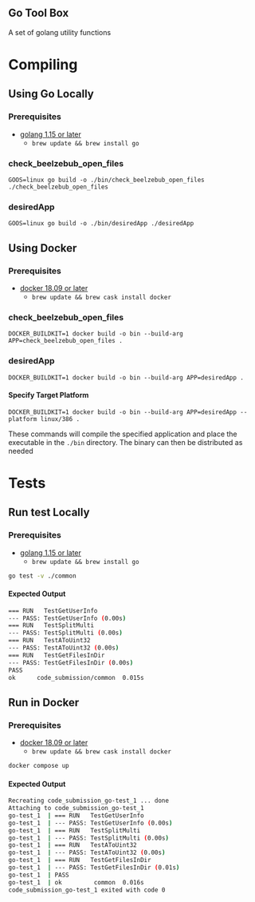 Go Tool Box
---
A set of golang utility functions

# Compiling
## Using Go Locally
### Prerequisites 
* [golang 1.15 or later](https://golang.org/doc/install)  
  * `brew update && brew install go`  
 
### check_beelzebub_open_files  
`GOOS=linux go build -o ./bin/check_beelzebub_open_files ./check_beelzebub_open_files` 

### desiredApp  
`GOOS=linux go build -o ./bin/desiredApp ./desiredApp` 

## Using Docker
### Prerequisites 
* [docker 18.09 or later](https://docs.docker.com/get-docker/)  
  * `brew update && brew cask install docker` 

### check_beelzebub_open_files  
`DOCKER_BUILDKIT=1 docker build -o bin --build-arg APP=check_beelzebub_open_files .`

### desiredApp  
`DOCKER_BUILDKIT=1 docker build -o bin --build-arg APP=desiredApp .`

#### Specify Target Platform
`DOCKER_BUILDKIT=1 docker build -o bin --build-arg APP=desiredApp --platform linux/386 .`  

These commands will compile the specified application and place the executable in the `./bin` directory. The binary can then be distributed as needed
   

# Tests
## Run test Locally
### Prerequisites 
* [golang 1.15 or later](https://golang.org/doc/install)  
  * `brew update && brew install go` 
```sh
go test -v ./common
```
#### Expected Output
```sh 
=== RUN   TestGetUserInfo
--- PASS: TestGetUserInfo (0.00s)
=== RUN   TestSplitMulti
--- PASS: TestSplitMulti (0.00s)
=== RUN   TestAToUint32
--- PASS: TestAToUint32 (0.00s)
=== RUN   TestGetFilesInDir
--- PASS: TestGetFilesInDir (0.00s)
PASS
ok      code_submission/common  0.015s
```
## Run in Docker
### Prerequisites 
* [docker 18.09 or later](https://docs.docker.com/get-docker/)  
  * `brew update && brew cask install docker`
```sh
docker compose up
```
#### Expected Output
```sh 
Recreating code_submission_go-test_1 ... done
Attaching to code_submission_go-test_1
go-test_1  | === RUN   TestGetUserInfo
go-test_1  | --- PASS: TestGetUserInfo (0.00s)
go-test_1  | === RUN   TestSplitMulti
go-test_1  | --- PASS: TestSplitMulti (0.00s)
go-test_1  | === RUN   TestAToUint32
go-test_1  | --- PASS: TestAToUint32 (0.00s)
go-test_1  | === RUN   TestGetFilesInDir
go-test_1  | --- PASS: TestGetFilesInDir (0.01s)
go-test_1  | PASS
go-test_1  | ok         common  0.016s
code_submission_go-test_1 exited with code 0
```

